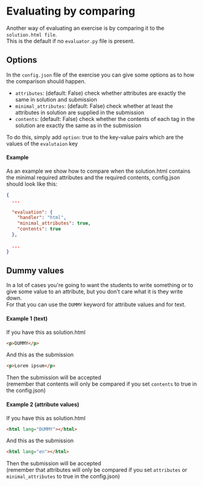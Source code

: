 # Evaluating by comparing

Another way of evaluating an exercise is by comparing it to the `solution.html file`.\
This is the default if no `evaluator.py` file is present.

## Options

In the `config.json` file of the exercise you can give some options as to how the comparison should happen.
- `attributes`: (default: False) check whether attributes are exactly the same in solution and submission
- `minimal_attributes`: (default: False) check whether at least the attributes in solution are supplied in the submission
- `contents`: (default: False) check whether the contents of each tag in the solution are exactly the same as in the submission

To do this, simply add `option`: true to the key-value pairs which are the values of the `evalutaion` key

#### Example

As an example we show how to compare when the solution.html contains the minimal required attributes and the required contents, config.json should look like this:

```json
{
  ...
  
  "evaluation": {
    "handler": "html",
    "minimal_attributes": true,
    "contents": true
  },
  
  ...
}
```

## Dummy values

In a lot of cases you're going to want the students to write something or to give some value to an attribute, but you don't care what it is they write down.\
For that you can use the `DUMMY` keyword for attribute values and for text.

#### Example 1 (text)

If you have this as solution.html
```html
<p>DUMMY</p>
```
And this as the submission
```html
<p>Lorem ipsum</p>
```
Then the submission will be accepted\
(remember that contents will only be compared if you set `contents` to true in the config.json)


#### Example 2 (attribute values)

If you have this as solution.html
```html
<html lang="DUMMY"></html>
```
And this as the submission
```html
<html lang="en"></html>
```
Then the submission will be accepted\
(remember that attributes will only be compared if you set `attributes` or `minimal_attributes` to true in the config.json)